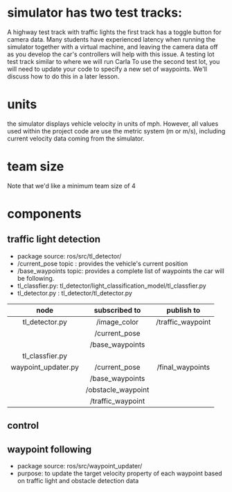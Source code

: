 # simulator has two test tracks:

A highway test track with traffic lights
  the first track has a toggle button for camera data. Many students have experienced latency when running the simulator together with a virtual machine, and leaving the camera data off as you develop the car's controllers will help with this issue.
A testing lot test track similar to where we will run Carla
  To use the second test lot, you will need to update your code to specify a new set of waypoints. We'll discuss how to do this in a later lesson.

# units
the simulator displays vehicle velocity in units of mph. However, all values used within the project code are use the metric system (m or m/s), including current velocity data coming from the simulator.

# team size
Note that we'd like a minimum team size of 4
# components
## traffic light detection
* package source: ros/src/tl_detector/
* /current_pose topic : provides the vehicle's current position
* /base_waypoints topic: provides a complete list of waypoints the car will be following.
* tl_classfier.py: tl_detector/light_classification_model/tl_classfier.py
*  tl_detector.py : tl_detector/tl_detector.py

|   node     | subscribed to | publish to |
| :-----------: |:-------------:| :-----:|
| tl_detector.py | /image_color | /traffic_waypoint |
| | /current_pose | |
| | /base_waypoints | |
| tl_classfier.py | |  |
| waypoint_updater.py | /current_pose | /final_waypoints |
| | /base_waypoints | |
| | /obstacle_waypoint | |
| | /traffic_waypoint | |


## control
## waypoint following
* package source: ros/src/waypoint_updater/
* purpose: to update the target velocity property of each waypoint based on traffic light and obstacle detection data
